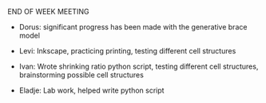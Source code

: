 END OF WEEK MEETING

- Dorus: significant progress has been made with the generative brace model

- Levi: Inkscape, practicing printing, testing different cell structures

- Ivan: Wrote shrinking ratio python script, testing different cell structures, brainstorming possible cell structures

- Eladje: Lab work, helped write python script
